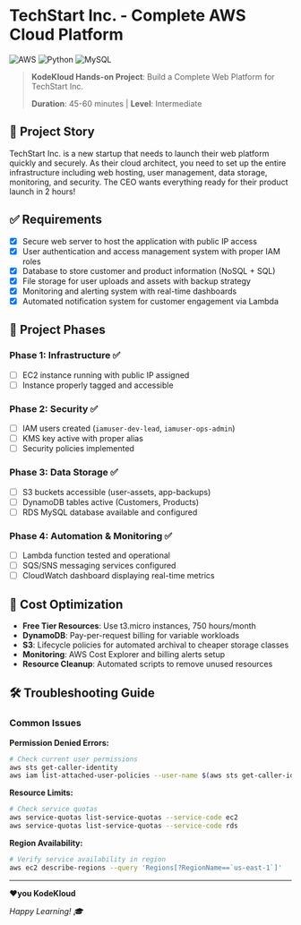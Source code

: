 # TechStart Inc. - Complete AWS Cloud Platform

![AWS](https://img.shields.io/badge/AWS-%23FF9900.svg?style=for-the-badge&logo=amazon-aws&logoColor=white)
![Python](https://img.shields.io/badge/python-3670A0?style=for-the-badge&logo=python&logoColor=ffdd54)
![MySQL](https://img.shields.io/badge/mysql-%2300f.svg?style=for-the-badge&logo=mysql&logoColor=white)

> **KodeKloud Hands-on Project**: Build a Complete Web Platform for TechStart Inc.
> 
> **Duration**: 45-60 minutes | **Level**: Intermediate

## 📖 Project Story

TechStart Inc. is a new startup that needs to launch their web platform quickly and securely. As their cloud architect, you need to set up the entire infrastructure including web hosting, user management, data storage, monitoring, and security. The CEO wants everything ready for their product launch in 2 hours!


## ✅ Requirements

- [x] Secure web server to host the application with public IP access
- [x] User authentication and access management system with proper IAM roles
- [x] Database to store customer and product information (NoSQL + SQL)
- [x] File storage for user uploads and assets with backup strategy
- [x] Monitoring and alerting system with real-time dashboards
- [x] Automated notification system for customer engagement via Lambda

## 🚀 Project Phases

### Phase 1: Infrastructure ✅
- [ ] EC2 instance running with public IP assigned
- [ ] Instance properly tagged and accessible

### Phase 2: Security ✅  
- [ ] IAM users created (`iamuser-dev-lead`, `iamuser-ops-admin`)
- [ ] KMS key active with proper alias
- [ ] Security policies implemented

### Phase 3: Data Storage ✅
- [ ] S3 buckets accessible (user-assets, app-backups)
- [ ] DynamoDB tables active (Customers, Products)  
- [ ] RDS MySQL database available and configured

### Phase 4: Automation & Monitoring ✅
- [ ] Lambda function tested and operational
- [ ] SQS/SNS messaging services configured
- [ ] CloudWatch dashboard displaying real-time metrics

## 💸 Cost Optimization

- **Free Tier Resources**: Use t3.micro instances, 750 hours/month
- **DynamoDB**: Pay-per-request billing for variable workloads
- **S3**: Lifecycle policies for automated archival to cheaper storage classes
- **Monitoring**: AWS Cost Explorer and billing alerts setup
- **Resource Cleanup**: Automated scripts to remove unused resources


## 🛠️ Troubleshooting Guide

### Common Issues

**Permission Denied Errors:**
```bash
# Check current user permissions
aws sts get-caller-identity
aws iam list-attached-user-policies --user-name $(aws sts get-caller-identity --query User.UserName --output text)
```

**Resource Limits:**
```bash
# Check service quotas
aws service-quotas list-service-quotas --service-code ec2
aws service-quotas list-service-quotas --service-code rds
```

**Region Availability:**
```bash
# Verify service availability in region
aws ec2 describe-regions --query 'Regions[?RegionName==`us-east-1`]'
```

---

**❤️you KodeKloud**

*Happy Learning! 🎓*

